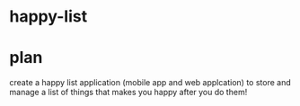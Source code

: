 # happy-list
# plan
create a happy list application (mobile app and web applcation) to store and manage a list of things that makes you happy after you do them!
